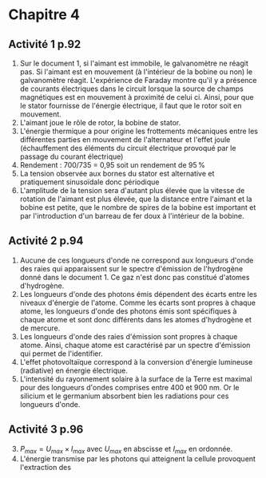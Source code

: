 
# Chapitre 4

## Activité 1 p.92

1. Sur le document 1, si l'aimant est immobile, le galvanomètre ne réagit pas. Si l'aimant est en mouvement (à l'intérieur de la bobine ou non) le galvanomètre réagit. L'expérience de Faraday montre qu'il y a présence de courants électriques dans le circuit lorsque la source de champs magnétiques est en mouvement à proximité de celui ci. Ainsi, pour que le stator fournisse de l'énergie électrique, il faut que le rotor soit en mouvement.
2. L'aimant joue le rôle de rotor, la bobine de stator. 
3. L'énergie thermique a pour origine les frottements mécaniques entre les différentes parties en mouvement de l'alternateur et l'effet joule (échauffement des éléments du circuit électrique provoqué par le passage du courant électrique)
4. Rendement : 700/735 = 0,95 soit un rendement de 95 %
5. La tension observée aux bornes du stator est alternative et pratiquement sinusoïdale donc périodique
6. L'amplitude de la tension sera d'autant plus élevée que la vitesse de rotation de l'aimant est plus élevée, que la distance entre l'aimant et la bobine est petite, que le nombre de spires de la bobine est important et par l'introduction d'un barreau de fer doux à l'intérieur de la bobine. 

## Activité 2 p.94

1. Aucune de ces longueurs d'onde ne correspond aux longueurs d'onde des raies qui apparaissent sur le spectre d'émission de l'hydrogène donné dans le document 1. Ce gaz n'est donc pas constitué d'atomes d'hydrogène. 
2. Les longueurs d'onde des photons émis dépendent des écarts entre les niveaux d'énergie de l'atome. Comme les écarts 
sont propres à chaque atome, les longueurs d'onde des photons émis sont spécifiques à chaque atome et sont donc différents dans les atomes d'hydrogène et de mercure.
3. Les longueurs d'onde des raies d'émission sont propres à chaque atome. Ainsi, chaque atome est caractérisé par un spectre d'émission qui permet de l'identifier. 
4. L'effet photovoltaïque correspond à la conversion d'énergie lumineuse (radiative) en énergie électrique. 
5. L'intensité du rayonnement solaire à la surface de la Terre est maximal pour des longueurs d'ondes comprises entre 400 et 900 nm. Or le silicium et le germanium absorbent bien les radiations pour ces longueurs d'onde.

## Activité 3 p.96

3. $P_{max} = U_{max} \times I_{max}$ avec $U_{max}$ en abscisse et $I_{max}$ en ordonnée. 
4. L'énergie transmise par les photons qui atteignent la cellule provoquent l'extraction des   

<!--stackedit_data:
eyJoaXN0b3J5IjpbNjA2NTM5NjcxLC0xNjc0MDE5NTI3LDgyNj
U5Njg5OSwzNzkzMjk5NzYsODg0MDIwMjk4LC0xNjEwMDUwMTY4
LDIyNjQ3ODE1Ml19
-->